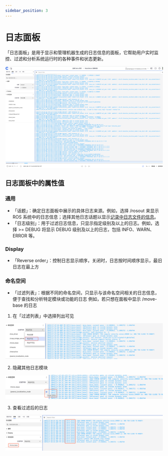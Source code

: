 ```yaml
---
sidebar_position: 3
---
```


# 日志面板

「日志面板」是用于显示和管理机器生成的日志信息的面板，它帮助用户实时监控、过滤和分析系统运行时的各种事件和状态更新。

![viz-6-1.png](../img/viz-6-1.png)

## 日志面板中的属性值
### 通用

- 「话题」：确定日志面板中展示的具体日志来源。例如，选择 /rosout 来显示 ROS 系统中的日志信息；选择其他日志话题以显示[记录中日志文件的信息](../../collaboration/record/5-manage-file.md)。
- 「日志级别」：用于过滤日志信息，只显示指定级别及以上的日志。例如，选择 >= DEBUG 将显示 DEBUG 级别及以上的日志，包括 INFO、WARN、ERROR 等。

### Display

- 「Reverse order」：控制日志显示顺序，关闭时，日志按时间顺序显示，最旧日志在最上方

### 命名空间

- 「过滤列表」：根据不同的命名空间，只显示与该命名空间相关的日志信息，便于查找和分析特定模块或功能的日志
  例如，若只想在面板中显示 /move-base 的日志

1. 在「过滤列表」中选择列出可见

![viz-6-3.png](../img/viz-6-3.png)

2. 隐藏其他日志模块

![viz-6-4.png](../img/viz-6-4.png)

3. 查看过滤后的日志

![viz-6-5.png](../img/viz-6-5.png)